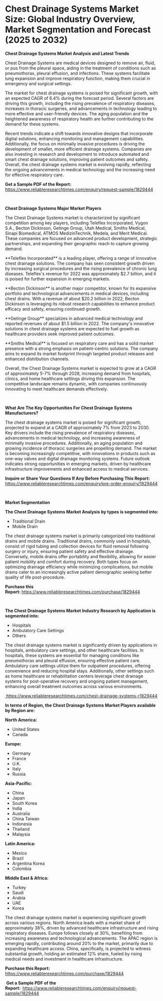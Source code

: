 <p><h1>Chest Drainage Systems Market Size: Global Industry Overview, Market Segmentation and Forecast (2025 to 2032)</h1></p><p><strong>Chest Drainage Systems Market Analysis and Latest Trends</strong></p>
<p><p>Chest Drainage Systems are medical devices designed to remove air, fluid, or pus from the pleural space, aiding in the treatment of conditions such as pneumothorax, pleural effusion, and infections. These systems facilitate lung expansion and improve respiratory function, making them crucial in emergency and surgical settings.</p><p>The market for chest drainage systems is poised for significant growth, with an expected CAGR of 6.4% during the forecast period. Several factors are driving this growth, including the rising prevalence of respiratory diseases, increases in thoracic surgeries, and advancements in technology leading to more effective and user-friendly devices. The aging population and the heightened awareness of respiratory health are further contributing to the demand for these systems.</p><p>Recent trends indicate a shift towards innovative designs that incorporate digital solutions, enhancing monitoring and management capabilities. Additionally, the focus on minimally invasive procedures is driving the development of smaller, more efficient drainage systems. Companies are also investing in research and development to introduce automated and smart chest drainage solutions, improving patient outcomes and safety. Overall, the chest drainage systems market is evolving rapidly, reflecting the ongoing advancements in medical technology and the increasing need for effective respiratory care.</p></p>
<p><strong>Get a Sample PDF of the Report:&nbsp;</strong> <a href="https://www.reliableresearchtimes.com/enquiry/request-sample/1829444?utm_campaign=2275&utm_medium=2&utm_source=Github&utm_content=ia&utm_term=13042025&utm_id=chest-drainage-systems">https://www.reliableresearchtimes.com/enquiry/request-sample/1829444</a></p>
<p>&nbsp;</p>
<p><strong>Chest Drainage Systems Major Market Players</strong></p>
<p><p>The Chest Drainage Systems market is characterized by significant competition among key players, including Teleflex Incorporated, Vygon S.A., Becton Dickinson, Getinge Group, Utah Medical, Smiths Medical, Sinapi Biomedical, ATMOS MedizinTechnik, Medela, and Merit Medical. These companies are focused on advanced product development, strategic partnerships, and expanding their geographic reach to capture growing demand.</p><p>**Teleflex Incorporated** is a leading player, offering a range of innovative chest drainage solutions. The company has seen consistent growth driven by increasing surgical procedures and the rising prevalence of chronic lung diseases. Teleflex's revenue for 2022 was approximately $2.7 billion, and it is poised for further expansion in emerging markets.</p><p>**Becton Dickinson** is another major competitor, known for its expansive portfolio and technological advancements in medical devices, including chest drains. With a revenue of about $20.2 billion in 2022, Becton Dickinson is leveraging its robust research capabilities to enhance product efficacy and safety, ensuring continued growth.</p><p>**Getinge Group** specializes in advanced medical technology and reported revenues of about $1.5 billion in 2022. The company's innovative solutions in chest drainage systems are expected to fuel growth as healthcare providers seek improved patient outcomes.</p><p>**Smiths Medical** is focused on respiratory care and has a solid market presence with a strong emphasis on patient-centric solutions. The company aims to expand its market footprint through targeted product releases and enhanced distribution channels.</p><p>Overall, the Chest Drainage Systems market is expected to grow at a CAGR of approximately 5-7% through 2028, increasing demand from hospitals, clinics, and home healthcare settings driving this expansion. The competitive landscape remains dynamic, with companies continuously innovating to meet healthcare demands effectively.</p></p>
<p>&nbsp;</p>
<p><strong>What Are The Key Opportunities For Chest Drainage Systems Manufacturers?</strong></p>
<p><p>The chest drainage systems market is poised for significant growth, projected to expand at a CAGR of approximately 7% from 2023 to 2030. Key drivers include the rising prevalence of respiratory diseases, advancements in medical technology, and increasing awareness of minimally invasive procedures. Additionally, an aging population and growing incidence of thoracic surgeries are propelling demand. The market is becoming increasingly competitive, with innovations in products such as one-way valves and digital drainage monitoring systems. Future outlook indicates strong opportunities in emerging markets, driven by healthcare infrastructure improvements and enhanced access to medical services.</p></p>
<p><strong>Inquire or Share Your Questions If Any Before Purchasing This Report:</strong> <a href="https://www.reliableresearchtimes.com/enquiry/pre-order-enquiry/1829444?utm_campaign=2275&utm_medium=2&utm_source=Github&utm_content=ia&utm_term=13042025&utm_id=chest-drainage-systems">https://www.reliableresearchtimes.com/enquiry/pre-order-enquiry/1829444</a></p>
<p>&nbsp;</p>
<p><strong>Market Segmentation</strong></p>
<p><strong>The Chest Drainage Systems Market Analysis by types is segmented into:</strong></p>
<p><ul><li>Traditional Drain</li><li>Mobile Drain</li></ul></p>
<p><p>The chest drainage systems market is primarily categorized into traditional drains and mobile drains. Traditional drains, commonly used in hospitals, consist of rigid tubing and collection devices for fluid removal following surgery or injury, ensuring patient safety and effective drainage. Conversely, mobile drains offer portability and flexibility, allowing for easier patient mobility and comfort during recovery. Both types focus on optimizing drainage efficiency while minimizing complications, but mobile drains cater to an increasingly active patient demographic seeking better quality of life post-procedure.</p></p>
<p><strong>Purchase this Report:&nbsp;</strong><a href="https://www.reliableresearchtimes.com/purchase/1829444?utm_campaign=2275&utm_medium=2&utm_source=Github&utm_content=ia&utm_term=13042025&utm_id=chest-drainage-systems">https://www.reliableresearchtimes.com/purchase/1829444</a></p>
<p>&nbsp;</p>
<p><strong>The Chest Drainage Systems Market Industry Research by Application is segmented into:</strong></p>
<p><ul><li>Hospitals</li><li>Ambulatory Care Settings</li><li>Others</li></ul></p>
<p><p>The chest drainage systems market is significantly driven by applications in hospitals, ambulatory care settings, and other healthcare facilities. In hospitals, these systems are essential for managing conditions like pneumothorax and pleural effusion, ensuring effective patient care. Ambulatory care settings utilize them for outpatient procedures, offering convenience and reducing hospital stays. Additionally, other settings such as home healthcare or rehabilitation centers leverage chest drainage systems for post-operative recovery and ongoing patient management, enhancing overall treatment outcomes across various environments.</p></p>
<p><a href="https://www.reliableresearchtimes.com/chest-drainage-systems-r1829444?utm_campaign=2275&utm_medium=2&utm_source=Github&utm_content=ia&utm_term=13042025&utm_id=chest-drainage-systems">&nbsp;https://www.reliableresearchtimes.com/chest-drainage-systems-r1829444</a></p>
<p><strong>In terms of Region, the Chest Drainage Systems Market Players available by Region are:</strong></p>
<p>
    <p> <strong> North America: </strong>
        <ul>
            <li>United States</li>
            <li>Canada</li>
        </ul>
        </p> 
    <p> <strong> Europe: </strong>
        <ul>
            <li>Germany</li>
            <li>France</li>
            <li>U.K.</li>
            <li>Italy</li>
            <li>Russia</li>
        </ul>
        </p> 
    <p> <strong> Asia-Pacific: </strong>
        <ul>
            <li>China</li>
            <li>Japan</li>
            <li>South Korea</li>
            <li>India</li>
            <li>Australia</li>
            <li>China Taiwan</li>
            <li>Indonesia</li>
            <li>Thailand</li>
            <li>Malaysia</li>
        </ul>
        </p> 
    <p> <strong> Latin America: </strong>
        <ul>
            <li>Mexico</li>
            <li>Brazil</li>
            <li>Argentina Korea</li>
            <li>Colombia</li>
        </ul>
        </p> 
    <p> <strong> Middle East & Africa: </strong>
        <ul>
            <li>Turkey</li>
            <li>Saudi</li>
            <li>Arabia</li>
            <li>UAE</li>
            <li>Korea</li>
        </ul>
    </p>
    </p>
<p><p>The chest drainage systems market is experiencing significant growth across various regions. North America leads with a market share of approximately 38%, driven by advanced healthcare infrastructure and rising respiratory diseases. Europe follows closely at 30%, benefiting from increasing awareness and technological advancements. The APAC region is emerging rapidly, contributing around 20% to the market, primarily due to expanding healthcare access. China, specifically, is projected to witness substantial growth, holding an estimated 12% share, fueled by rising medical needs and investment in healthcare infrastructure.</p></p>
<p><strong>Purchase this Report: </strong><a href="https://www.reliableresearchtimes.com/purchase/1829444?utm_campaign=2275&utm_medium=2&utm_source=Github&utm_content=ia&utm_term=13042025&utm_id=chest-drainage-systems">https://www.reliableresearchtimes.com/purchase/1829444</a></p>
<p>&nbsp;<strong>Get a Sample PDF of the Report:&nbsp;&nbsp;</strong><a href="https://www.reliableresearchtimes.com/enquiry/request-sample/1829444?utm_campaign=2275&utm_medium=2&utm_source=Github&utm_content=ia&utm_term=13042025&utm_id=chest-drainage-systems">https://www.reliableresearchtimes.com/enquiry/request-sample/1829444</a></p>
<p><strong></strong></p>
<p><p></p><p></p><p></p></p>